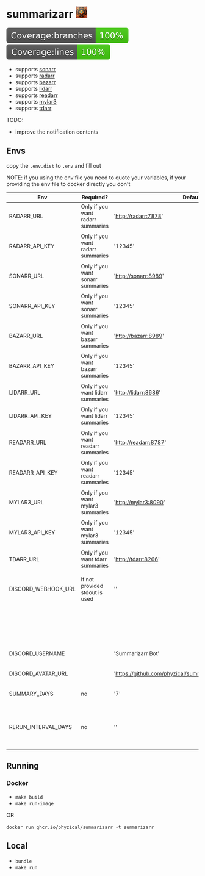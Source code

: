 # summarizarr <img src="icon.png" width="30" >

<img src="./badges/badge-branches.svg" alt="Alt text" >
<img src="./badges/badge-lines.svg" alt="Alt text"  >

* supports [sonarr](https://github.com/Sonarr/Sonarr)
* supports [radarr](https://github.com/Radarr/Radarr)
* supports [bazarr](https://github.com/morpheus65535/bazarr)
* supports [lidarr](https://github.com/Lidarr/Lidarr)
* supports [readarr](https://github.com/Radarr/Radarr)
* supports [mylar3](https://github.com/mylar3/mylar3)
* supports [tdarr](https://github.com/HaveAGitGat/Tdarr)

TODO:

* improve the notification contents

## Envs

copy the `.env.dist` to `.env` and fill out

NOTE: if you using the env file you need to quote your variables, if your providing the env file to docker directly you don't

| Env                 | Required?                          | Default                                                        | Description                                                        |
| ------------------- | ---------------------------------- | -------------------------------------------------------------- | ------------------------------------------------------------------ |
| RADARR_URL          | Only if you want radarr summaries  | '<http://radarr:7878>'                                         | Url to your radarr instance                                        |
|                     |                                    |                                                                |                                                                    |
| RADARR_API_KEY      | Only if you want radarr summaries  | '12345'                                                        | Api key for your radarr instance                                   |
|                     |                                    |                                                                |                                                                    |
| SONARR_URL          | Only if you want sonarr summaries  | '<http://sonarr:8989>'                                         | Url to your sonarr instance                                        |
|                     |                                    |                                                                |                                                                    |
| SONARR_API_KEY      | Only if you want sonarr summaries  | '12345'                                                        | Api key for your sonarr instance                                   |
|                     |                                    |                                                                |                                                                    |
| BAZARR_URL          | Only if you want bazarr summaries  | '<http://bazarr:8989>'                                         | Url to your bazarr instance                                        |
|                     |                                    |                                                                |                                                                    |
| BAZARR_API_KEY      | Only if you want bazarr summaries  | '12345'                                                        | Api key for your bazarr instance                                   |
|                     |                                    |                                                                |                                                                    |
| LIDARR_URL          | Only if you want lidarr summaries  | '<http://lidarr:8686>'                                         | Url to your lidarr instance                                        |
|                     |                                    |                                                                |                                                                    |
| LIDARR_API_KEY      | Only if you want lidarr summaries  | '12345'                                                        | Api key for your lidarr instance                                   |
|                     |                                    |                                                                |                                                                    |
| READARR_URL         | Only if you want readarr summaries | '<http://readarr:8787>'                                        | Url to your readarr instance                                       |
|                     |                                    |                                                                |                                                                    |
| READARR_API_KEY     | Only if you want readarr summaries | '12345'                                                        | Api key for your readarr instance                                  |
|                     |                                    |                                                                |                                                                    |
| MYLAR3_URL          | Only if you want mylar3 summaries  | '<http://mylar3:8090>'                                         | Url to your mylar3 instance                                        |
|                     |                                    |                                                                |                                                                    |
| MYLAR3_API_KEY      | Only if you want mylar3 summaries  | '12345'                                                        | Api key for your mylar3 instance                                   |
|                     |                                    |                                                                |                                                                    |
| TDARR_URL           | Only if you want tdarr summaries   | '<http://tdarr:8266>'                                          | Url to your tdarr instance                                         |
|                     |                                    |                                                                |                                                                    |
| DISCORD_WEBHOOK_URL | If not provided stdout is used     | ''                                                             | Webhook url to send the notification to                            |
|                     |                                    |                                                                | Note: this should work for any webhook                             |
|                     |                                    |                                                                |                                                                    |
| DISCORD_USERNAME    |                                    | 'Summarizarr Bot'                                              | Username to use for the bot                                        |
|                     |                                    |                                                                |                                                                    |
| DISCORD_AVATAR_URL  |                                    | '<https://github.com/phyzical/summarizarr/blob/main/icon.png>' | Url to an icon to use                                              |
|                     |                                    |                                                                |                                                                    |
| SUMMARY_DAYS        | no                                 | '7'                                                            | The amount of days to summarise                                    |
|                     |                                    |                                                                |                                                                    |
| RERUN_INTERVAL_DAYS | no                                 | ''                                                             | The amount of days to rerun the summarise, if unset will not rerun |
|                     |                                    |                                                                |                                                                    |

## Running

### Docker

* `make build`
* `make run-image`

OR

`docker run ghcr.io/phyzical/summarizarr -t summarizarr`

## Local

* `bundle`
* `make run`
